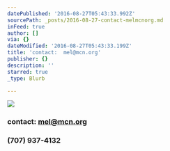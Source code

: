 ```yaml
---
datePublished: '2016-08-27T05:43:33.992Z'
sourcePath: _posts/2016-08-27-contact-melmcnorg.md
inFeed: true
author: []
via: {}
dateModified: '2016-08-27T05:43:33.199Z'
title: 'contact:  mel@mcn.org'
publisher: {}
description: ''
starred: true
_type: Blurb

---
```

![](https://the-grid-user-content.s3-us-west-2.amazonaws.com/7b0332e5-2713-4d37-85fe-eb861a8f32ea.jpg)

### contact: mel@mcn.org

### (707) 937-4132